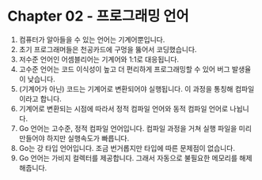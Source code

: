 # Chapter 02 - 프로그래밍 언어
1. 컴퓨터가 알아들을 수 있는 언어는 기계어뿐입니다.
2. 초기 프로그래머들은 천공카드에 구멍을 뚫어서 코딩했습니다.
3. 저수준 언어인 어셈블리어는 기계어와 1:1로 대응됩니다.
4. 고수준 언어는 코드 이식성이 높고 더 편리하게 프로그래밍할 수 있어 버그 발생율이 낮습니다.
5. (기계어가 아닌) 코드는 기계어로 변환되어야 실행됩니다. 이 과정을 통칭해 컴파일이라고 합니다.
6. 기계어로 변환되는 시점에 따라서 정적 컴파일 언어와 동적 컴파일 언어로 나뉩니다.
7. Go 언어는 고수준, 정적 컴파일 언어입니다. 컴파일 과정을 거쳐 실행 파일을 미리 만들어야 하지만 실행속도가 빠릅니다.
8. Go는 강 타입 언어입니다. 조금 번거롭지만 타입에 따른 문제점이 없습니다.
9. Go 언어는 가비지 컬렉터를 제공합니다. 그래서 자동으로 불필요한 메모리를 해제해줍니다.
